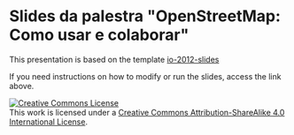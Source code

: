 <h1>Slides da palestra "OpenStreetMap: Como usar e colaborar"</h1>

This presentation is based on the template [io-2012-slides](http://io-2012-slides.googlecode.com/)

If you need instructions on how to modify or run the slides, access the link above.

<a rel="license" href="http://creativecommons.org/licenses/by-sa/4.0/"><img alt="Creative Commons License" style="border-width:0" src="https://i.creativecommons.org/l/by-sa/4.0/88x31.png" /></a><br />This work is licensed under a <a rel="license" href="http://creativecommons.org/licenses/by-sa/4.0/">Creative Commons Attribution-ShareAlike 4.0 International License</a>.
